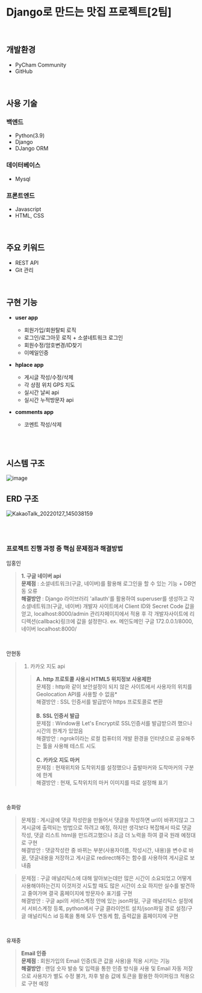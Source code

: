 <br>

# Django로 만드는 맛집 프로젝트[2팀]  

<br>

## **개발환경**
+ PyCham Community 
+ GitHub

<br>

## **사용 기술**
  ### **백엔드**   
  + Python(3.9)
  + Django
  + DJango ORM
     
 ### **데이터베이스**
  + Mysql

 ### **프론트엔드**
  + Javascript
  + HTML, CSS

<br>

  ## **주요 키워드**
  + REST API
  + Git 관리

<br>

  ## **구현 기능**
  + **user app**
    + 회원가입/회원탈퇴 로직
    + 로그인/로그아웃 로직 + 소셜네트워크 로그인
    + 회원수정/암호변경/ID찾기
    + 이메일인증
     
  + **hplace app**
    + 게시글 작성/수정/삭제    
    + 각 상점 위치 GPS 지도
    + 실시간 날씨 api
    + 실시간 누적방문자 api
   
  + **comments app**
    + 코멘트 작성/삭제
  
  <br><br>
  
  ## **시스템 구조**
  ![image](https://user-images.githubusercontent.com/97924823/151324844-d1bc32f2-e43f-4139-b02e-0918374a3b12.png)
  
  
  ## **ERD 구조**
![KakaoTalk_20220127_145038159](https://user-images.githubusercontent.com/96184680/151300028-0553fcc6-ff9d-4946-935d-37a727c17c6d.png)
  
  <br><br>
  
  ### **프로젝트 진행 과정 중 핵심 문제점과 해결방법**
  
   임홍인
   >**1. 구글 네이버 api**<br>
   > **문제점** : 소셜네트워크(구글, 네이버)를 활용해 로그인을 할 수 있는 기능 + DB연동 오류
   ><br>
   > **해결방안** : Django 라이브러리 'allauth'를 활용하여 superuser를 생성하고 각 소셜네트워크(구글, 네이버) 개발자 사이트에서 Client ID와 Secret Code 값을 얻고,
   localhost:8000/admin 관리자페이지에서 적용 후 각 개발자사이트에 리디렉션(callback)링크에 값을 설정한다. ex. 메인도메인 구글 172.0.0.1/8000, 네이버 localhost:8000/
       
   <br>
   
   안현동
   >1. 카카오 지도 api
   >>**A. http 프로토콜 사용시 HTML5 위치정보 사용제한**<br>
   >> 문제점 : http와 같이 보안설정이 되지 않은 사이트에서 사용자의 위치를 Geolocation API를 사용할 수 없음*<br>
   >> 해결방안 : SSL 인증서를 발급받아 https 프로토콜로 변환<br><br>
   >>**B. SSL 인증서 발급**<br>
   >> 문제점 : Window용 Let's Encrypt로 SSL인증서를 발급받으려 했으나 시간의 한계가 있었음<br>
   >> 해결방안 : ngrok이라는 로컬 컴퓨터의 개발 환경을 인터넷으로 공유해주는 툴을 사용해 테스트 시도<br><br>
   >>**C. 카카오 지도 마커<br>**
   >> 문제점 : 현재위치와 도착위치를 설정했으나 출발마커와 도착마커의 구분에 한계<br>
   >> 해결방안 : 현재, 도착위치의 마커 이미지를 따로 설정해 표기<br>

<br>

  송화랑
  
   > 문제점 : 게시글에 댓글 작성란을 만들어서 댓글을 작성하면 url이 바뀌지않고 그 게시글에 출력되는 방법으로 하려고 예정, 하지만 생각보다 복잡해서 따로 댓글 작성, 댓글 리스트 html을                      만드려고했으나 조금 더 노력을 하여 결국 원래 예정대로 구현<br>
   > 해결방안 : 댓글작성란 중 바뀌는 부분(사용자이름, 작성시간, 내용)을 변수로 바꿈, 댓글내용을 저장하고 게시글로 redirect해주는 함수를 사용하여 게시글로 보내줌
   

   > 문제점 : 구글 애널리틱스에 대해 알아보는데만 많은 시간이 소요되었고 어떻게 사용해야하는건지 이것저것 시도할 때도 많은 시간이 소요 하지만 실수를 발견하고 줄여가며                                      결국 홈페이지에 방문자수 표기를 구현<br>
   > 해결방안 : 구글 api의 서비스계정 안에 있는 json파일, 구글 애널리틱스 설정에서 서비스계정 등록, python에서 구글 클라이언트 설치/json파일 경로 설정/구글 애널리틱스 id 등록을 통해                       모두 연동케 함, 출력값을 홈페이지에 구현

<br>

   유재중
   >**Email 인증**<br>
   > **문제점** : 회원가입의 Email 인증(토큰 값을 사용)을 적용 시키는 기능
   ><br>
   > **해결방안** : 랜덤 숫자 발송 및 입력을 통한 인증 방식을 사용 및 Email 자동 저장으로 사용자가 별도 수정 불가, 차후 발송 값에 토큰을 활용한 하이퍼링크 적용으로 구현 예정
       
<br>
   




